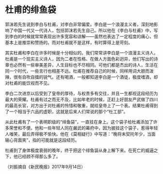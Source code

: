 # 杜甫的绯鱼袋

郭沫若先生说到李白与杜甫，对李白非常偏爱。李白是一个浪漫主义者，深刻地影响了中国一代又一代诗人，包括郭沫若先生自己。所以他在《李白与杜甫》中，写到李白的时候就常常表现出许多宽容和谅解——虽然也表达了一定程度的痛心，但基本上是推崇和赞扬的。而对杜甫就不是这样，有时算得上是苛刻。 

其实杜甫和李白在许多时候是十分相似的。我们常常讲李白是一个浪漫主义诗人，杜甫是一个现实主义诗人，因为二者在性格、在做人方面色彩迥异，他们写出的诗章也必然有一些审美差异，人生目标也不尽相同。可他们都是杰出的诗人，生活在同一个时代，一些言行也相差不远。杜甫在推荐自己的时候，同样用词大胆而泼辣，很有自吹自擂的锐气。还有喝酒，一般都知道李白是一个酒徒，极度嗜酒，却对杜甫的能饮视而不见。 

李白二次进京以后受到了皇帝的厚待，与权贵多有交往，并且一生都视这段经历为最大的荣耀。杜甫有过之而无不及，比如年老的时候，正赶上好朋友严武做了四川的最高长官，对方出于对杜甫的怜惜和敬重，就给皇帝上了一个表。结果杜甫得到了一个相当于六品的虚职，这就是后来人们常说的那个“杜工部”。 

从此杜甫有了一个表明职级的“绯鱼袋”，一直挂在身上。这个袋子给杜甫添加了许多荣誉和不便。他和一些年轻人同在嚴武的幕府中，因为披挂这个袋子，惹得年轻人嗤笑，最后弄得极不愉快。他在《莫相疑行》中写道：“晚将末契托年少，当面输心背面笑”，指的可能就是这段经历。 

杜甫到了身体极度衰弱的晚年，终于把这个绯鱼袋从身上解下来。在死亡的威逼之下，他已经顾不得那么多了。 

（刘振摘自《新民晚报》2017年9月14日）